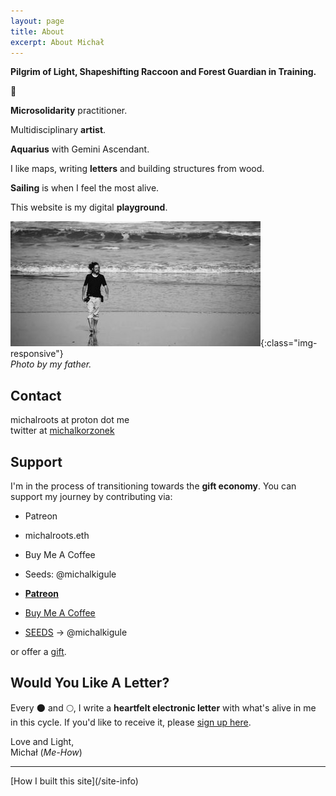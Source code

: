 ```yaml
---
layout: page
title: About
excerpt: About Michał
---
```


<b>Pilgrim of Light, Shapeshifting Raccoon and Forest Guardian in Training.</b>

🌳

**Microsolidarity** practitioner.

Multidisciplinary **artist**.

**Aquarius** with Gemini Ascendant.

I like maps, writing **letters** and building structures from wood. 

**Sailing** is when I feel the most alive.

This website is my digital **playground**.

![Michal Waves](/assets/michal-waves.jpg){:class="img-responsive"}<br>
*Photo by my father.*

## Contact

michalroots at proton dot me<br>
twitter at <a href="https://twitter.com/michalkorzonek" target="_blank"> michalkorzonek</a><br>

## Support 
I'm in the process of transitioning towards the **gift economy**. You can support my journey by contributing via:

- Patreon
- michalroots.eth
- Buy Me A Coffee
- Seeds: @michalkigule

- <b><a href="https://www.patreon.com/michalkorzonek" target="blank">Patreon</a><br></b>
- <a href="https://buymeacoffee.com/michalkorzonek" target="_blank">Buy Me A Coffee</a> <br>
- <a href="https://joinseeds.earth/" target="_blank"> SEEDS</a> -> @michalkigule

or offer a [gift](/gift).

## Would You Like A Letter?

Every 🌑 and 🌕, I write a **heartfelt electronic letter** with what's alive in me in this cycle. If you'd like to receive it, please <a href="https://michalkorzonek.substack.com" target="_blank">sign up here</a>.

Love and Light,<br>
Michał (*Me-How*)

<hr>
[How I built this site](/site-info)
